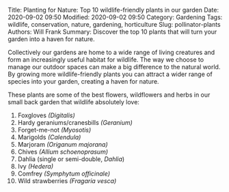 Title: Planting for Nature: Top 10 wildlife-friendly plants in our garden
Date: 2020-09-02 09:50
Modified: 2020-09-02 09:50
Category: Gardening
Tags: wildlife, conservation, nature, gardening, horticulture
Slug: pollinator-plants
Authors: Will Frank
Summary: Discover the top 10 plants that will turn your garden into a haven for nature.

Collectively our gardens are home to a wide range of living creatures and form an increasingly useful habitat for wildlife.
The way we choose to manage our outdoor spaces can make a big difference to the natural world.
By growing more wildlife-friendly plants you can attract a wider range of species into your garden, creating a haven for nature.

These plants are some of the best flowers, wildflowers and herbs in our small back garden that wildlife absolutely love:

1. Foxgloves *(Digitalis)*
2. Hardy geraniums/cranesbills *(Geranium)*
3. Forget-me-not *(Myosotis)*
4. Marigolds *(Calendula)*
5. Marjoram *(Origanum majorana)*
6. Chives *(Allium schoenoprasum)*
7. Dahlia (single or semi-double, *Dahlia*)
8. Ivy *(Hedera)*
9. Comfrey *(Symphytum officinale)*
10. Wild strawberries *(Fragaria vesca)*
